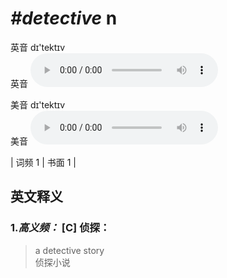 # ***\#detective*** n
英音 dɪ'tektɪv  
英音
<audio src="./media/detective-B.aac" controls="controls"></audio>

美音 dɪ'tektɪv  
美音
<audio src="./media/detective .aac" controls="controls"></audio>



| 词频 1 | 书面 1 |  

英文释义
---
### 1.*高义频：* **[C] 侦探：**  

 > a detective story   
 > 侦探小说    


